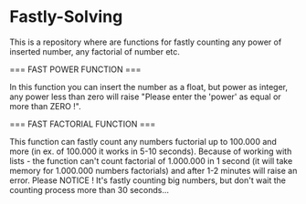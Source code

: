 # Fastly-Solving
This is a repository where are functions for fastly counting any power of inserted number, any factorial of number etc.

=== FAST POWER FUNCTION ===

In this function you can insert the number as a float, but power as integer, any power less than zero will raise "Please enter the 'power' as equal or more than ZERO !".

=== FAST FACTORIAL FUNCTION ===

This function can fastly count any numbers fuctorial up to 100.000 and more (in ex. of 100.000 it works in 5-10 seconds).
Because of working with lists - the function can't count factorial of 1.000.000 in 1 second (it will take memory for 1.000.000 numbers factorials) and after 1-2 minutes will raise an error. 
Please NOTICE ! It's fastly counting big numbers, but don't wait the counting process more than 30 seconds...
